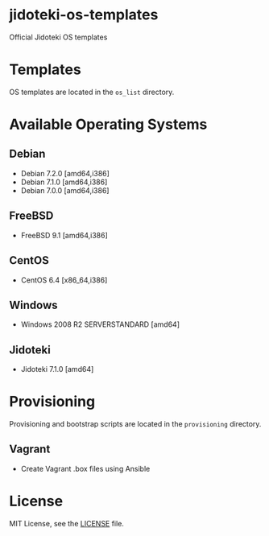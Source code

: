 jidoteki-os-templates
=====================

Official Jidoteki OS templates

# Templates

OS templates are located in the `os_list` directory.

# Available Operating Systems

## Debian

* Debian 7.2.0 [amd64,i386]
* Debian 7.1.0 [amd64,i386]
* Debian 7.0.0 [amd64,i386]

## FreeBSD

* FreeBSD 9.1 [amd64,i386]

## CentOS

* CentOS 6.4 [x86_64,i386]

## Windows

* Windows 2008 R2 SERVERSTANDARD [amd64]

## Jidoteki

* Jidoteki 7.1.0 [amd64]

# Provisioning

Provisioning and bootstrap scripts are located in the `provisioning` directory.

## Vagrant

* Create Vagrant .box files using Ansible

# License

MIT License, see the [LICENSE](https://github.com/unscramble/jidoteki-os-templates/blob/master/LICENSE) file.
